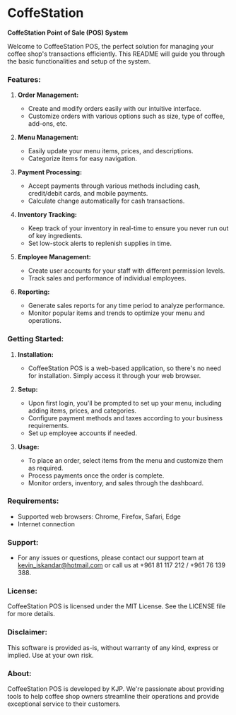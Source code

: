 # CoffeStation

**CoffeStation Point of Sale (POS) System**

Welcome to CoffeeStation POS, the perfect solution for managing your coffee shop's transactions efficiently. This README will guide you through the basic functionalities and setup of the system.

### Features:
1. **Order Management:**
   - Create and modify orders easily with our intuitive interface.
   - Customize orders with various options such as size, type of coffee, add-ons, etc.

2. **Menu Management:**
   - Easily update your menu items, prices, and descriptions.
   - Categorize items for easy navigation.

3. **Payment Processing:**
   - Accept payments through various methods including cash, credit/debit cards, and mobile payments.
   - Calculate change automatically for cash transactions.

4. **Inventory Tracking:**
   - Keep track of your inventory in real-time to ensure you never run out of key ingredients.
   - Set low-stock alerts to replenish supplies in time.

5. **Employee Management:**
   - Create user accounts for your staff with different permission levels.
   - Track sales and performance of individual employees.

6. **Reporting:**
   - Generate sales reports for any time period to analyze performance.
   - Monitor popular items and trends to optimize your menu and operations.

### Getting Started:
1. **Installation:**
   - CoffeeStation POS is a web-based application, so there's no need for installation. Simply access it through your web browser.

2. **Setup:**
   - Upon first login, you'll be prompted to set up your menu, including adding items, prices, and categories.
   - Configure payment methods and taxes according to your business requirements.
   - Set up employee accounts if needed.

3. **Usage:**
   - To place an order, select items from the menu and customize them as required.
   - Process payments once the order is complete.
   - Monitor orders, inventory, and sales through the dashboard.

### Requirements:
- Supported web browsers: Chrome, Firefox, Safari, Edge
- Internet connection

### Support:
- For any issues or questions, please contact our support team at kevin_iskandar@hotmail.com or call us at +961 81 117 212 / +961 76 139 388.

### License:
CoffeeStation POS is licensed under the MIT License. See the LICENSE file for more details.

### Disclaimer:
This software is provided as-is, without warranty of any kind, express or implied. Use at your own risk.

### About:
CoffeeStation POS is developed by KJP. We're passionate about providing tools to help coffee shop owners streamline their operations and provide exceptional service to their customers.
